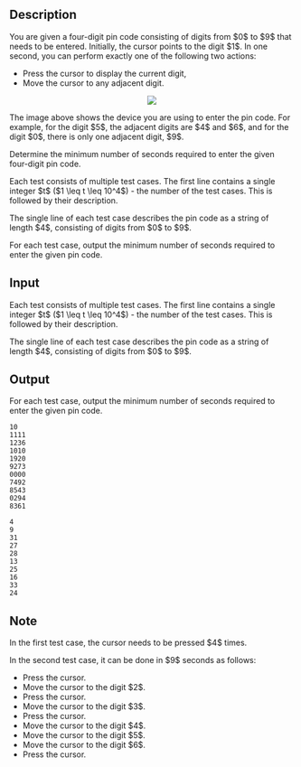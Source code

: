 ## Description

<div><p>You are given a four-digit pin code consisting of digits from $0$ to $9$ that needs to be entered. Initially, the cursor points to the digit $1$. In one second, you can perform exactly one of the following two actions:</p><ul><li> Press the cursor to display the current digit,</li><li> Move the cursor to any adjacent digit.</li></ul><center> <img class="tex-graphics" src="./34128/file/xFfDTkFh.png" style="max-width: 100.0%;max-height: 100.0%;"> </center><p>The image above shows the device you are using to enter the pin code. For example, for the digit $5$, the adjacent digits are $4$ and $6$, and for the digit $0$, there is only one adjacent digit, $9$.</p><p>Determine the minimum number of seconds required to enter the given four-digit pin code.</p></div><div class="input-specification"><p>Each test consists of multiple test cases. The first line contains a single integer $t$ ($1 \leq t \leq 10^4$) - the number of the test cases. This is followed by their description.</p><p>The single line of each test case describes the pin code as a string of length $4$, consisting of digits from $0$ to $9$.</p></div><div class="output-specification"><p>For each test case, output the minimum number of seconds required to enter the given pin code.</p></div>

## Input

<p>Each test consists of multiple test cases. The first line contains a single integer $t$ ($1 \leq t \leq 10^4$) - the number of the test cases. This is followed by their description.</p><p>The single line of each test case describes the pin code as a string of length $4$, consisting of digits from $0$ to $9$.</p>

## Output

<p>For each test case, output the minimum number of seconds required to enter the given pin code.</p>





```input1|2,4,6,8,10
10
1111
1236
1010
1920
9273
0000
7492
8543
0294
8361
```




```output1
4
9
31
27
28
13
25
16
33
24
```



## Note

<p>In the first test case, the cursor needs to be pressed $4$ times.</p><p>In the second test case, it can be done in $9$ seconds as follows:</p><ul><li> Press the cursor.</li><li> Move the cursor to the digit $2$.</li><li> Press the cursor.</li><li> Move the cursor to the digit $3$.</li><li> Press the cursor.</li><li> Move the cursor to the digit $4$.</li><li> Move the cursor to the digit $5$.</li><li> Move the cursor to the digit $6$.</li><li> Press the cursor.</li></ul>
